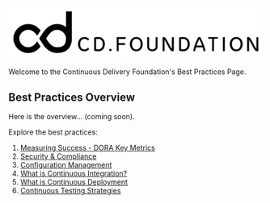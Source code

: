 ![Continuous Delivery Foundation Logo](images/cdf-horizontal-black.svg)

Welcome to the Continuous Delivery Foundation's Best Practices Page. 

## Best Practices Overview
Here is the overview... (coming soon).

Explore the best practices:
1. [Measuring Success - DORA Key Metrics](documentation/mesuring-success.md)
2. [Security & Compliance](documentation/security-and-compliance.md)
3. [Configuration Management](documentation/configuration-management.md)
4. [What is Continuous Integration?](/documentation/continuous-integration.md)
5. [What is Continuous Deployment](documentation/continuous-deployment.md)
6. [Continuous Testing Strategies](documentation/continuous-testing.md)

